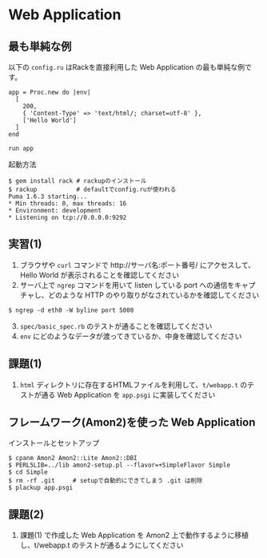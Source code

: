 Web Application
===============

最も単純な例
------------

以下の `config.ru` はRackを直接利用した Web Application の最も単純な例です。

```
app = Proc.new do |env|
  [
    200,
    { 'Content-Type' => 'text/html/; charset=utf-8' },
    ['Hello World']
  ]
end

run app

```

起動方法

```
$ gem install rack # rackupのインストール
$ rackup           # defaultでconfig.ruが使われる
Puma 1.6.3 starting...
* Min threads: 0, max threads: 16
* Environment: development
* Listening on tcp://0.0.0.0:9292
```

実習(1)
-------

1. ブラウザや `curl` コマンドで http://サーバ名:ポート番号/ にアクセスして、Hello World が表示されることを確認してください
2. サーバ上で `ngrep` コマンドを用いて listen している port への通信をキャプチャし、どのような HTTP のやり取りがなされているかを確認してください
```
$ ngrep -d eth0 -W byline port 5000
```
3. `spec/basic_spec.rb` のテストが通ることを確認してください
4. `env` にどのようなデータが渡ってきているか、中身を確認してください

課題(1)
-------

1. `html` ディレクトリに存在するHTMLファイルを利用して、`t/webapp.t` のテストが通る Web Application を `app.psgi` に実装してください


フレームワーク(Amon2)を使った Web Application
------------

インストールとセットアップ
```
$ cpanm Amon2 Amon2::Lite Amon2::DBI
$ PERL5LIB=../lib amon2-setup.pl --flavor=+SimpleFlavor Simple
$ cd Simple
$ rm -rf .git     # setupで自動的にできてしまう .git は削除
$ plackup app.psgi
```

課題(2)
-------

1. 課題(1) で作成した Web Application を Amon2 上で動作するように移植し、t/webapp.t のテストが通るようにしてください
